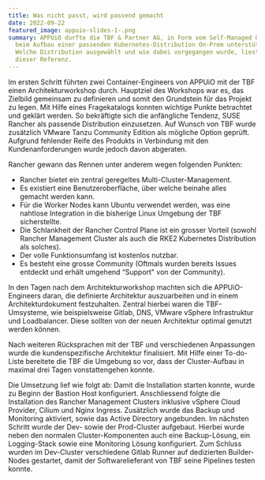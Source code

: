 ```yaml
---
title: Was nicht passt, wird passend gemacht
date: 2022-09-22
featured_image: appuio-slides-1-.png
summary: APPUiO durfte die TBF & Partner AG, in Form vom Self-Managed Offering,
  beim Aufbau einer passenden Kubernetes-Distribution On-Prem unterstützen.
  Welche Distribution ausgewählt und wie dabei vorgegangen wurde, liest du in
  dieser Referenz.
---
```

Im ersten Schritt führten zwei Container-Engineers von APPUiO mit der TBF einen Architekturworkshop durch. Hauptziel des Workshops war es, das Zielbild gemeinsam zu definieren und somit den Grundstein für das Projekt zu legen. Mit Hilfe eines Fragekatalogs konnten wichtige Punkte betrachtet und geklärt werden. So bekräftigte sich die anfängliche Tendenz, SUSE Rancher als passende Distribution einzusetzen. Auf Wunsch von TBF wurde zusätzlich VMware Tanzu Community Edition als mögliche Option geprüft. Aufgrund fehlender Reife des Produkts in Verbindung mit den Kundenanforderungen wurde jedoch davon abgeraten.

Rancher gewann das Rennen unter anderem wegen folgenden Punkten:

* Rancher bietet ein zentral geregeltes Multi-Cluster-Management.
* Es existiert eine Benutzeroberfläche, über welche beinahe alles gemacht werden kann.
* Für die Worker Nodes kann Ubuntu verwendet werden, was eine nahtlose Integration in die bisherige Linux Umgebung der TBF sicherstellte.
* Die Schlankheit der Rancher Control Plane ist ein grosser Vorteil (sowohl Rancher Management Cluster als auch die RKE2 Kubernetes Distribution als solches).
* Der volle Funktionsumfang ist kostenlos nutzbar.
* Es besteht eine grosse Community (Oftmals wurden bereits Issues entdeckt und erhält umgehend “Support" von der Community).

In den Tagen nach dem Architekturworkshop machten sich die APPUiO-Engineers daran, die definierte Architektur auszuarbeiten und in einem Architekturdokument festzuhalten. Zentral hierbei waren die TBF-Umsysteme, wie beispielsweise Gitlab, DNS, VMware vSphere Infrastruktur und Loadbalancer. Diese sollten von der neuen Architektur optimal genutzt werden können.

Nach weiteren Rücksprachen mit der TBF und verschiedenen Anpassungen wurde die kundenspezifische Architektur finalisiert. Mit Hilfe einer To-do-Liste bereitete die TBF die Umgebung so vor, dass der Cluster-Aufbau in maximal drei Tagen vonstattengehen konnte.

Die Umsetzung lief wie folgt ab: Damit die Installation starten konnte, wurde zu Beginn der Bastion Host konfiguriert. Anschliessend folgte die Installation des Rancher Management Clusters inklusive vSphere Cloud Provider, Cilium und Nginx Ingress. Zusätzlich wurde das Backup und Monitoring aktiviert, sowie das Active Directory angebunden. Im nächsten Schritt wurde der Dev- sowie der Prod-Cluster aufgebaut. Hierbei wurde neben den normalen Cluster-Komponenten auch eine Backup-Lösung, ein Logging-Stack sowie eine Monitoring Lösung konfiguriert. Zum Schluss wurden im Dev-Cluster verschiedene Gitlab Runner auf dedizierten Builder-Nodes gestartet, damit der Softwarelieferant von TBF seine Pipelines testen konnte.